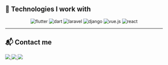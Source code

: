 ## 🌱 Technologies I work with  

<div align="center"> 
  <img alt="flutter" src="https://img.shields.io/badge/Flutter-02569B?style=for-the-badge&logo=flutter&logoColor=white" />
  <img alt="dart" src="https://img.shields.io/badge/Dart-0175C2?style=for-the-badge&logo=dart&logoColor=white" />
  <img alt="laravel" src="https://img.shields.io/badge/Laravel-FF2D20?style=for-the-badge&logo=laravel&logoColor=white" />
  <img alt="django" src="https://img.shields.io/badge/Django%20ERP-092E20?style=for-the-badge&logo=django&logoColor=white" />
  <img alt="vue.js" src="https://img.shields.io/badge/Vue.js-4FC08D?style=for-the-badge&logo=vue.js&logoColor=white" />
  <img alt="react" src="https://img.shields.io/badge/React-20232A?style=for-the-badge&logo=react&logoColor=61DAFB" />
</div>  

 
---

## 📬 Contact me  

<a href="https://www.linkedin.com/in/vinicius-flores-dev/" target="_blank">
  <img src="https://img.shields.io/badge/-LinkedIn-%230077B5?style=for-the-badge&logo=linkedin&logoColor=white" target="_blank">
</a>  
<a href="mailto:viniciusfribeiro1207@gmail.com">
  <img src="https://img.shields.io/badge/-Gmail-%23333?style=for-the-badge&logo=gmail&logoColor=white" target="_blank">
</a>  
<a href="https://www.instagram.com/vini_flores7/" target="_blank">
  <img src="https://img.shields.io/badge/-Instagram-%23E4405F?style=for-the-badge&logo=instagram&logoColor=white" target="_blank">
</a>  

